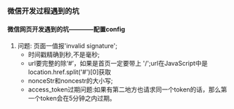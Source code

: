 ### 微信开发过程遇到的坑



#### 微信网页开发遇到的坑————配置config
1. 问题: 页面一值报'invalid signature';
   * 时间戳精确到秒,不是毫秒;
   * url要完整的除‘#’，如果是首页一定要带上 '/';url在JavaScript中是location.href.split('#')[0]获取
   * nonceStr和noncestr的大小写;
   * access_token过期问题:如果有第二地方也请求同一个token的话，那么第一个token会在5分钟之内过期。
